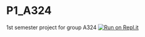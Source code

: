 # P1_A324
1st semester project for group A324
[![Run on Repl.it](https://repl.it/badge/github/chhoumann/P1_A324)](https://repl.it/github/chhoumann/P1_A324)
